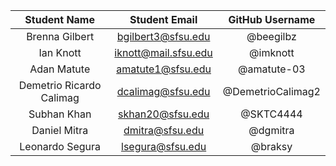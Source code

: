 


| Student Name | Student Email | GitHub Username |
|    :---:     |     :---:     |     :---:       |
| Brenna Gilbert      |  bgilbert3@sfsu.edu             |      @beegilbz           |
| Ian Knott      |      iknott@mail.sfsu.edu         |             @imknott    |
| Adan Matute      |    amatute1@sfsu.edu           |    @amatute-03             |
| Demetrio Ricardo Calimag      |   dcalimag@sfsu.edu            |      @DemetrioCalimag2           |
| Subhan Khan      |    skhan20@sfsu.edu           |     @SKTC4444            |
| Daniel Mitra      |       dmitra@sfsu.edu        |        @dgmitra         |
|  Leonardo Segura |   lsegura@sfsu.edu      |     @braksy                  |

